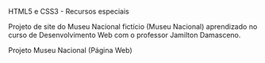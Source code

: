 HTML5 e CSS3 - Recursos especiais

Projeto de site do Museu Nacional fictício (Museu Nacional) aprendizado no curso de Desenvolvimento Web com o professor Jamilton Damasceno.

Projeto Museu Nacional (Página Web)
